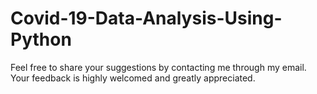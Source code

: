 # Covid-19-Data-Analysis-Using-Python

Feel free to share your suggestions by contacting me through my email. Your feedback is highly welcomed and greatly appreciated.
